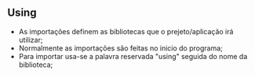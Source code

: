 ## Using

- As importações definem as bibliotecas que o prejeto/aplicação irá utilizar;
- Normalmente as importações são feitas no inicio do programa;
- Para importar usa-se a palavra reservada "using" seguida do nome da biblioteca;

    
